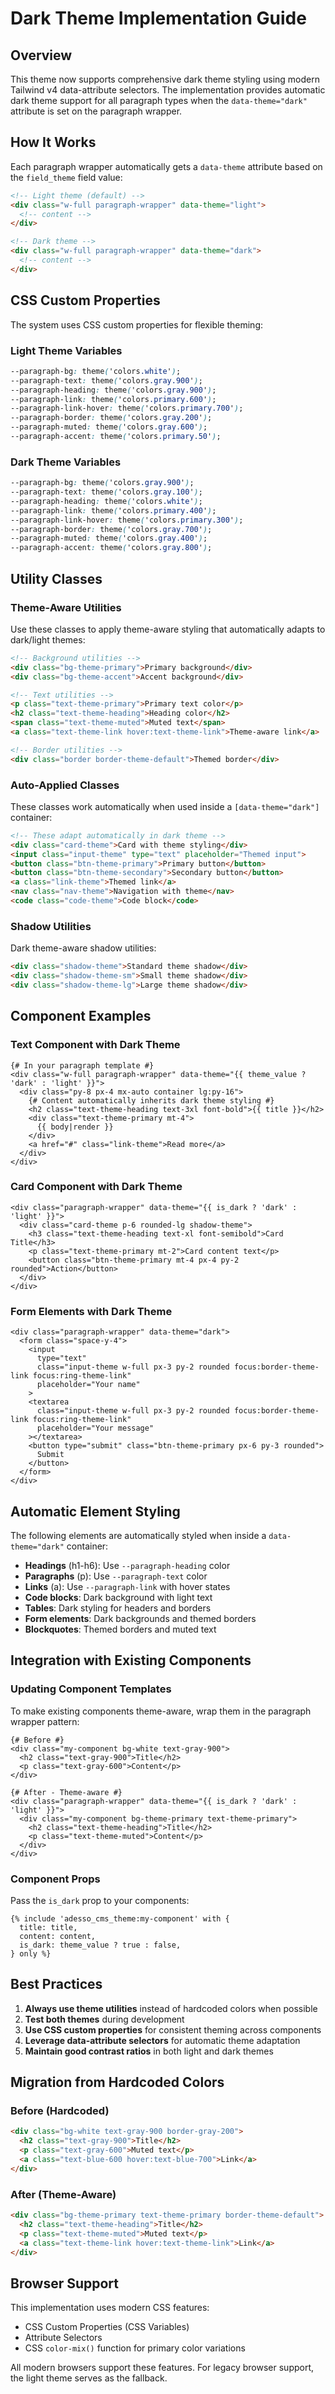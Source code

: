 # Dark Theme Implementation Guide

## Overview

This theme now supports comprehensive dark theme styling using modern Tailwind v4 data-attribute selectors. The implementation provides automatic dark theme support for all paragraph types when the `data-theme="dark"` attribute is set on the paragraph wrapper.

## How It Works

Each paragraph wrapper automatically gets a `data-theme` attribute based on the `field_theme` field value:

```html
<!-- Light theme (default) -->
<div class="w-full paragraph-wrapper" data-theme="light">
  <!-- content -->
</div>

<!-- Dark theme -->
<div class="w-full paragraph-wrapper" data-theme="dark">
  <!-- content -->
</div>
```

## CSS Custom Properties

The system uses CSS custom properties for flexible theming:

### Light Theme Variables
```css
--paragraph-bg: theme('colors.white');
--paragraph-text: theme('colors.gray.900');
--paragraph-heading: theme('colors.gray.900');
--paragraph-link: theme('colors.primary.600');
--paragraph-link-hover: theme('colors.primary.700');
--paragraph-border: theme('colors.gray.200');
--paragraph-muted: theme('colors.gray.600');
--paragraph-accent: theme('colors.primary.50');
```

### Dark Theme Variables
```css
--paragraph-bg: theme('colors.gray.900');
--paragraph-text: theme('colors.gray.100');
--paragraph-heading: theme('colors.white');
--paragraph-link: theme('colors.primary.400');
--paragraph-link-hover: theme('colors.primary.300');
--paragraph-border: theme('colors.gray.700');
--paragraph-muted: theme('colors.gray.400');
--paragraph-accent: theme('colors.gray.800');
```

## Utility Classes

### Theme-Aware Utilities

Use these classes to apply theme-aware styling that automatically adapts to dark/light themes:

```html
<!-- Background utilities -->
<div class="bg-theme-primary">Primary background</div>
<div class="bg-theme-accent">Accent background</div>

<!-- Text utilities -->
<p class="text-theme-primary">Primary text color</p>
<h2 class="text-theme-heading">Heading color</h2>
<span class="text-theme-muted">Muted text</span>
<a class="text-theme-link hover:text-theme-link">Theme-aware link</a>

<!-- Border utilities -->
<div class="border border-theme-default">Themed border</div>
```

### Auto-Applied Classes

These classes work automatically when used inside a `[data-theme="dark"]` container:

```html
<!-- These adapt automatically in dark theme -->
<div class="card-theme">Card with theme styling</div>
<input class="input-theme" type="text" placeholder="Themed input">
<button class="btn-theme-primary">Primary button</button>
<button class="btn-theme-secondary">Secondary button</button>
<a class="link-theme">Themed link</a>
<nav class="nav-theme">Navigation with theme</nav>
<code class="code-theme">Code block</code>
```

### Shadow Utilities

Dark theme-aware shadow utilities:

```html
<div class="shadow-theme">Standard theme shadow</div>
<div class="shadow-theme-sm">Small theme shadow</div>
<div class="shadow-theme-lg">Large theme shadow</div>
```

## Component Examples

### Text Component with Dark Theme

```twig
{# In your paragraph template #}
<div class="w-full paragraph-wrapper" data-theme="{{ theme_value ? 'dark' : 'light' }}">
  <div class="py-8 px-4 mx-auto container lg:py-16">
    {# Content automatically inherits dark theme styling #}
    <h2 class="text-theme-heading text-3xl font-bold">{{ title }}</h2>
    <div class="text-theme-primary mt-4">
      {{ body|render }}
    </div>
    <a href="#" class="link-theme">Read more</a>
  </div>
</div>
```

### Card Component with Dark Theme

```twig
<div class="paragraph-wrapper" data-theme="{{ is_dark ? 'dark' : 'light' }}">
  <div class="card-theme p-6 rounded-lg shadow-theme">
    <h3 class="text-theme-heading text-xl font-semibold">Card Title</h3>
    <p class="text-theme-primary mt-2">Card content text</p>
    <button class="btn-theme-primary mt-4 px-4 py-2 rounded">Action</button>
  </div>
</div>
```

### Form Elements with Dark Theme

```twig
<div class="paragraph-wrapper" data-theme="dark">
  <form class="space-y-4">
    <input 
      type="text" 
      class="input-theme w-full px-3 py-2 rounded focus:border-theme-link focus:ring-theme-link"
      placeholder="Your name"
    >
    <textarea 
      class="input-theme w-full px-3 py-2 rounded focus:border-theme-link focus:ring-theme-link"
      placeholder="Your message"
    ></textarea>
    <button type="submit" class="btn-theme-primary px-6 py-3 rounded">
      Submit
    </button>
  </form>
</div>
```

## Automatic Element Styling

The following elements are automatically styled when inside a `data-theme="dark"` container:

- **Headings** (h1-h6): Use `--paragraph-heading` color
- **Paragraphs** (p): Use `--paragraph-text` color  
- **Links** (a): Use `--paragraph-link` with hover states
- **Code blocks**: Dark background with light text
- **Tables**: Dark styling for headers and borders
- **Form elements**: Dark backgrounds and themed borders
- **Blockquotes**: Themed borders and muted text

## Integration with Existing Components

### Updating Component Templates

To make existing components theme-aware, wrap them in the paragraph wrapper pattern:

```twig
{# Before #}
<div class="my-component bg-white text-gray-900">
  <h2 class="text-gray-900">Title</h2>
  <p class="text-gray-600">Content</p>
</div>

{# After - Theme-aware #}
<div class="paragraph-wrapper" data-theme="{{ is_dark ? 'dark' : 'light' }}">
  <div class="my-component bg-theme-primary text-theme-primary">
    <h2 class="text-theme-heading">Title</h2>
    <p class="text-theme-muted">Content</p>
  </div>
</div>
```

### Component Props

Pass the `is_dark` prop to your components:

```twig
{% include 'adesso_cms_theme:my-component' with {
  title: title,
  content: content,
  is_dark: theme_value ? true : false,
} only %}
```

## Best Practices

1. **Always use theme utilities** instead of hardcoded colors when possible
2. **Test both themes** during development
3. **Use CSS custom properties** for consistent theming across components  
4. **Leverage data-attribute selectors** for automatic theme adaptation
5. **Maintain good contrast ratios** in both light and dark themes

## Migration from Hardcoded Colors

### Before (Hardcoded)
```html
<div class="bg-white text-gray-900 border-gray-200">
  <h2 class="text-gray-900">Title</h2>
  <p class="text-gray-600">Muted text</p>
  <a class="text-blue-600 hover:text-blue-700">Link</a>
</div>
```

### After (Theme-Aware)
```html
<div class="bg-theme-primary text-theme-primary border-theme-default">
  <h2 class="text-theme-heading">Title</h2>
  <p class="text-theme-muted">Muted text</p>
  <a class="text-theme-link hover:text-theme-link">Link</a>
</div>
```

## Browser Support

This implementation uses modern CSS features:
- CSS Custom Properties (CSS Variables)
- Attribute Selectors
- CSS `color-mix()` function for primary color variations

All modern browsers support these features. For legacy browser support, the light theme serves as the fallback.